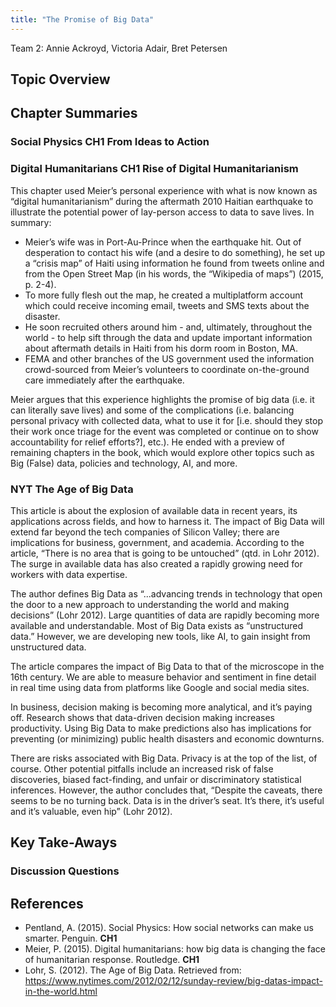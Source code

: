 ```yaml
---
title: "The Promise of Big Data"
---
```



Team 2: Annie Ackroyd, Victoria Adair, Bret Petersen



## Topic Overview





## Chapter Summaries

### Social Physics **CH1 From Ideas to Action**

### Digital Humanitarians **CH1 Rise of Digital Humanitarianism**
This chapter used Meier’s personal experience with what is now known as “digital humanitarianism” during the aftermath 2010 Haitian earthquake to illustrate the potential power of lay-person access to data to save lives. In summary:
* Meier’s wife was in Port-Au-Prince when the earthquake hit. Out of desperation to contact his wife (and a desire to do something), he set up a “crisis map” of Haiti using information he found from tweets online and from the Open Street Map (in his words, the “Wikipedia of maps”) (2015, p. 2-4). 
* To more fully flesh out the map, he created a multiplatform account which could receive incoming email, tweets and SMS texts about the disaster.
* He soon recruited others around him - and, ultimately, throughout the world - to help sift through the data and update important information about aftermath details in Haiti from his dorm room in Boston, MA. 
* FEMA and other branches of the US government used the information crowd-sourced from Meier’s volunteers to coordinate on-the-ground care immediately after the earthquake.

Meier argues that this experience highlights the promise of big data (i.e. it can literally save lives) and some of the complications (i.e. balancing personal privacy with collected data, what to use it for [i.e. should they stop their work once triage for the event was completed or continue on to show accountability for relief efforts?], etc.). He ended with a preview of remaining chapters in the book, which would explore other topics such as Big (False) data, policies and technology, AI, and more.


### NYT **The Age of Big Data**
This article is about the explosion of available data in recent years, its applications across fields, and how to harness it. The impact of Big Data will extend far beyond the tech companies of Silicon Valley; there are implications for business, government, and academia. According to the article, “There is no area that is going to be untouched” (qtd. in Lohr 2012). The surge in available data has also created a rapidly growing need for workers with data expertise. 

The author defines Big Data as “...advancing trends in technology that open the door to a new approach to understanding the world and making decisions” (Lohr 2012). Large quantities of data are rapidly becoming more available and understandable. Most of Big Data exists as “unstructured data.” However, we are developing new tools, like AI, to gain insight from unstructured data. 

The article compares the impact of Big Data to that of the microscope in the 16th century. We are able to measure behavior and sentiment in fine detail in real time using data from platforms like Google and social media sites.

In business, decision making is becoming more analytical, and it’s paying off. Research shows that data-driven decision making increases productivity. Using Big Data to make predictions also has implications for preventing (or minimizing) public health disasters and economic downturns. 

There are risks associated with Big Data. Privacy is at the top of the list, of course. Other potential pitfalls include an increased risk of false discoveries, biased fact-finding, and unfair or discriminatory statistical inferences. However, the author concludes that, “Despite the caveats, there seems to be no turning back. Data is in the driver’s seat. It’s there, it’s useful and it’s valuable, even hip” (Lohr 2012). 



## Key Take-Aways

### Discussion Questions




## References

* Pentland, A. (2015). Social Physics: How social networks can make us smarter. Penguin. **CH1**
* Meier, P. (2015). Digital humanitarians: how big data is changing the face of humanitarian response. Routledge. **CH1**
* Lohr, S. (2012). The Age of Big Data. Retrieved from: https://www.nytimes.com/2012/02/12/sunday-review/big-datas-impact-in-the-world.html
